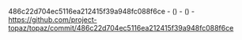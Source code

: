 486c22d704ec5116ea212415f39a948fc088f6ce -  () -  () - https://github.com/project-topaz/topaz/commit/486c22d704ec5116ea212415f39a948fc088f6ce
